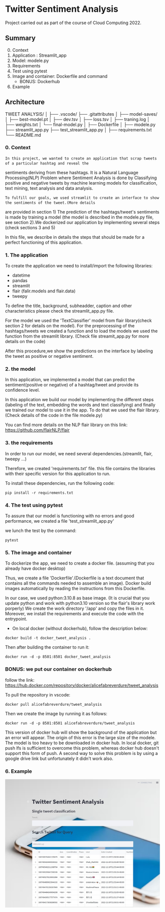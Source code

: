 # Twitter Sentiment Analysis

Project carried out as part of the course of Cloud Computing 2022.

## Summary

0. Context
1. Application : Streamlit_app
2. Model: modele.py
3. Requirements
4. Test using pytest
5. Image and container: Dockerfile and command
    - BONUS: Dockerhub
6. Example

## Architecture

TWEET ANALYSIS/
│
├── .vscode/
├── .gitattributes
│
├── model-saves/
│   ├── best-model.pt
│   ├── dev.tsv
│   ├── loss.tsv
│   ├── traning.log
│   ├── weights.txt
│   └── final-model.py
│
├── Dockerfile
│
├── modele.py
├── streamlit_app.py
├── test_streamlit_app.py
│
├── requirements.txt
└── README.md

### 0. Context

    In this project, we wanted to create an application that scrap tweets of a particular hashtag and reveal the
sentiments deriving from these hashtags.
It is a Natural Language Processing(NLP) Problem where Sentiment Analysis is done by Classifying positive and negative tweets by machine learning models for classification, text mining, text analysis and data analysis.

    To fulfill our goals, we used streamlit to create an interface to show the sentiments of the tweet.(More details 
are provided in section 1) 
The prediction of the hashtags/tweet's sentiments is made by training a model (the model is described in the modele.py file, see section 2).We dockerized our application by implementing several steps (check sections 3 and 5) 

In this file, we describe in details the steps that should be made for a perfect functioning of this application.

### 1. The application

To create the application we need to install/import the following libraries:
- datetime
- pandas
- streamlit
- flair (falir.models and flair.data)
- tweepy

To define the title, background, subheadder, caption and other characteristics please check the streamlit_app.py file.

For the model we used the 'TextClassifier' model from flair library(check section 2 for details on the model).
For the preprocessing of the hashtags/tweets we created a function and to load the models we used the function from the streamlit library. (Check file streamit_app.py for more details on the code)

After this procedure,we show the predictions on the interface by labeling the tweet as positive or negative sentiment.

### 2. the model

In this application, we implemented a model that can predict the sentiment(positive or negative) of a hashtag/tweet and provide its confidence level. 

In this application we build our model by implementing the different steps (labeling of the text, embedding the words and text classifying) and finally we trained our model to use it in the app. To do that we used the flair library. (Check details of the code in the file modele.py)

You can find more details on the NLP flair library on this link:
https://github.com/flairNLP/flair

### 3. the requirements

In order to run our model, we need several dependencies.(streamlit, flair, tweepy ...)

Therefore, we created 'requirements.txt' file. this file contains the libraries with their specific version for this application to run.

To install these dependencies, run the following code: 

```
pip install -r requirements.txt
```

### 4. The test using pytest

To assure that our model is functioning with no errors and good performance, we created a file 'test_streamlit_app.py'

we lunch the test by the command:

```
pytest
```
### 5. The image and container

To dockerize the app, we need to create a docker file. (assuming that you already have docker desktop)

Thus, we create a file 'Dockerfile'.(Dockerfile is a text document that contains all the commands needed to assemble an image).
Docker build images automatically by reading the instructions from this Dockerfile.

In our case, we used python:3.10.8 as base image. (It is crucial that you update python and work with python3.10 version so the flair's library work porperly)
We create the work directory '/app' and copy the files in it. Moreover, we install the requirements and execute the code with the entrypoint.

 - On local docker (without dockerhub), follow the description below:
```
docker build -t docker_tweet_analysis .
```

Then after building the container to run it:
```
docker run -d -p 8501:8501 docker_tweet_analysis
```

### BONUS: we put our container on dockerhub
follow the link: https://hub.docker.com/repository/docker/alicefabreverdure/tweet_analysis

To pull the repository in vscode: 
```
docker pull alicefabreverdure/tweet_analysis
```
Then we create the image by running it as follows:
```
docker run -d -p 8501:8501 alicefabreverdure/tweet_analysis
```
This version of docker hub will show the background of the application but an error will appear. The origin of this error is the large size of the modele. The model is too heavy to be downloaded in docker hub. In local docker, git push lfs is sufficient to overcome this problem, whereas docker hub doesn't support this form of push. A second way to solve this problem is by using a google drive link but unfortunately it didn't work also.  

### 6. Example
![Algorithm schema](./images/Screenshot1.jpg)
